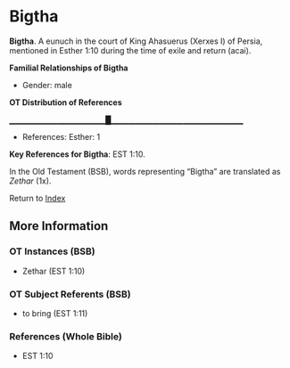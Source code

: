# Bigtha
**Bigtha**. 
A eunuch in the court of King Ahasuerus (Xerxes I) of Persia, mentioned in Esther 1:10 during the time of exile and return (acai). 




**Familial Relationships of Bigtha**


* Gender: male


**OT Distribution of References**

▁▁▁▁▁▁▁▁▁▁▁▁▁▁▁▁█▁▁▁▁▁▁▁▁▁▁▁▁▁▁▁▁▁▁▁▁▁▁
* References: Esther: 1



**Key References for Bigtha**: 
EST 1:10. 


In the Old Testament (BSB), words representing “Bigtha” are translated as 
*Zethar* (1x). 




Return to [Index](00-Index.md)

## More Information

### OT Instances (BSB)

* Zethar (EST 1:10)



### OT Subject Referents (BSB)

* to bring (EST 1:11)



### References (Whole Bible)

* EST 1:10



